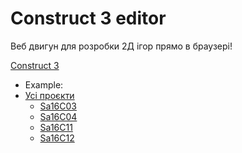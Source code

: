 # Construct 3 editor

 Веб двигун для розробки 2Д ігор прямо в браузері!

 [Construct 3](https://editor.construct.net/)


 - Example:
  - [Усі проєкти](https://robocode-pb.github.io/RC2024/all/C)
    - [Sa16C03](https://robocode-pb.github.io/RC2024/Sa/Sa16C/Sa16C03)
    - [Sa16C04](https://robocode-pb.github.io/RC2024/Sa/Sa16C/Sa16C04)
    <!-- - [Sa16C09](Sa/Sa16C/Sa16C09) -->
    - [Sa16C11](https://robocode-pb.github.io/RC2024/Sa/Sa16C/Sa16C11)
    - [Sa16C12](https://robocode-pb.github.io/RC2024/Sa/Sa16C/Sa16C12)
